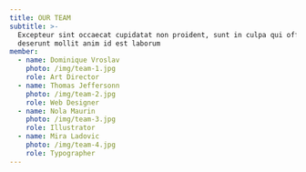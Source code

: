 ```yaml
---
title: OUR TEAM
subtitle: >-
  Excepteur sint occaecat cupidatat non proident, sunt in culpa qui officia
  deserunt mollit anim id est laborum
member:
  - name: Dominique Vroslav
    photo: /img/team-1.jpg
    role: Art Director
  - name: Thomas Jeffersonn
    photo: /img/team-2.jpg
    role: Web Designer
  - name: Nola Maurin
    photo: /img/team-3.jpg
    role: Illustrator
  - name: Mira Ladovic
    photo: /img/team-4.jpg
    role: Typographer
---
```


